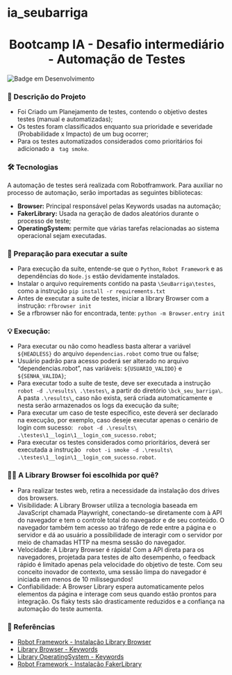 # ia_seubarriga
<h1 align="center"> Bootcamp IA - Desafio intermediário - Automação de Testes</h1>


![Badge em Desenvolvimento](http://img.shields.io/static/v1?label=STATUS&message=EM%20DESENVOLVIMENTO&color=GREEN&style=for-the-badge)


### 📝 Descrição do Projeto ###

*	Foi Criado um Planejamento de testes, contendo o objetivo destes testes (manual e automatizadas);
* Os testes foram classificados enquanto sua prioridade e severidade (Probabilidade x Impacto) de um bug ocorrer;
* Para os testes automatizados considerados como prioritários foi adicionado a ` tag smoke`.


### 🛠️ Tecnologias ###
A automação de testes será realizada com Robotframwork. Para auxiliar no processo de automação, serão importadas as seguintes bibliotecas: 

*	**Browser:** Principal responsável pelas Keywords usadas na automação;
*	**FakerLibrary:** Usada na geração de dados aleatórios durante o processo de teste;
*	**OperatingSystem:** permite que várias tarefas relacionadas ao sistema operacional sejam executadas. 


### 🚩 Preparação para executar a suíte ###  
* Para execução da suíte, entende-se que o `Python`, `Robot Framework` e as dependências do `Node.js` estão devidamente instalados. 
* Instalar o arquivo requirements contido na pasta `\SeuBarriga\testes`, como a instrução `pip install -r requirements.txt`
* Antes de executar a suíte de testes, iniciar a library Browser com a instrução: `rfbrowser init`
* Se a rfbrowser não for encontrada, tente: `python -m Browser.entry init`


### 💡 Execução: ###

* Para executar ou não como headless basta alterar a variável `${HEADLESS}` do arquivo `dependencias.robot` como true ou false;
* Usuário padrão para acesso poderá ser alterado no arquivo “dependencias.robot”, nas variáveis: `${USUARIO_VALIDO}` e `${SENHA_VALIDA}`;
* Para executar todo a suíte de teste, deve ser executada a instrução `robot -d .\results\ .\testes\`, a partir do diretório `\bck_seu_barriga\`. A pasta `.\results\`, caso não exista, será criada automaticamente e nesta serão armazenados os logs da execução da suíte;
* Para executar um caso de teste específico, este deverá ser declarado na execução, por exemplo, caso deseje executar apenas o cenário de login com sucesso: ` robot -d .\results\ .\testes\1__login\1__login_com_sucesso.robot`;
* Para executar os testes considerados como prioritários, deverá ser executada a instrução ` robot -i smoke -d .\results\ .\testes\1__login\1__login_com_sucesso.robot`.


### 🧑‍💻 A Library Browser foi escolhida por quê? ###
* Para realizar testes web, retira a necessidade da instalação dos drives dos browsers. 
* Visibilidade: A Library Browser utiliza a tecnologia baseada em JavaScript chamada Playwright, conectando-se diretamente com à API do navegador e tem o controle total do navegador e de seu conteúdo. O navegador também tem acesso ao tráfego de rede entre a página e o servidor e dá ao usuário a possibilidade de interagir com o servidor por meio de chamadas HTTP na mesma sessão do navegador.  
* Velocidade: A Library Browser é rápida! Com a API direta para os navegadores, projetada para testes de alto desempenho, o feedback rápido é limitado apenas pela velocidade do objetivo de teste. Com seu conceito inovador de contexto, uma sessão limpa do navegador é iniciada em menos de 10 milissegundos!
* Confiabilidade: A Browser Library espera automaticamente pelos elementos da página e interage com seus quando estão prontos para integração. Os flaky tests são drasticamente reduzidos e a confiança na automação do teste aumenta. 


### 🔗 Referências ###
* [Robot Framework - Instalação Library Browser](https://github.com/MarketSquare/robotframework-browser)
* [Library Browser - Keywords](https://marketsquare.github.io/robotframework-browser/Browser.html)
* [Library OperatingSystem - Keywords](https://robotframework.org/robotframework/latest/libraries/OperatingSystem.html)
* [Robot Framework - Instalação FakerLibrary](https://pypi.org/project/robotframework-faker)
